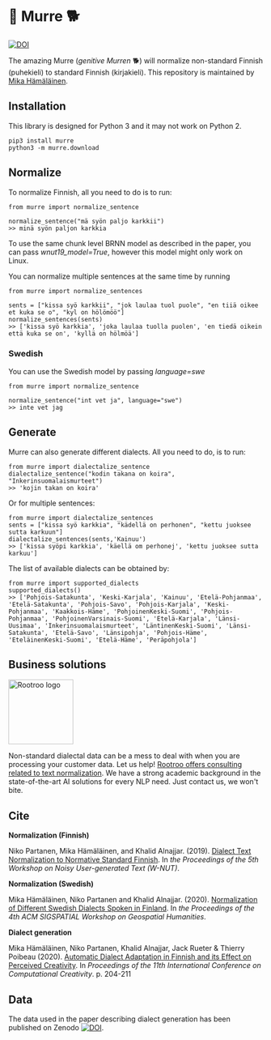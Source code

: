 # 🐶 Murre 🐕
[![DOI](https://zenodo.org/badge/DOI/10.5281/zenodo.3473427.svg)](https://doi.org/10.5281/zenodo.3473427)

The amazing Murre (*genitive Murren* 🐕) will normalize non-standard Finnish (puhekieli) to standard Finnish (kirjakieli). 
This repository is maintained by [Mika Hämäläinen](https://mikakalevi.com).

## Installation

This library is designed for Python 3 and it may not work on Python 2.

    pip3 install murre
    python3 -m murre.download
    
## Normalize

To normalize Finnish, all you need to do is to run:

    from murre import normalize_sentence
    
    normalize_sentence("mä syön paljo karkkii")
    >> minä syön paljon karkkia

To use the same chunk level BRNN model as described in the paper, you can pass *wnut19_model=True*, however this model might only work on Linux.

You can normalize multiple sentences at the same time by running

    from murre import normalize_sentences
    
    sents = ["kissa syö karkkii", "jok laulaa tuol puole", "en tiiä oikee et kuka se o", "kyl on hölömöö"]
    normalize_sentences(sents)
    >> ['kissa syö karkkia', 'joka laulaa tuolla puolen', 'en tiedä oikein että kuka se on', 'kyllä on hölmöä']
    
### Swedish

You can use the Swedish model by passing *language=swe*

    from murre import normalize_sentence
    
    normalize_sentence("int vet ja", language="swe")
    >> inte vet jag

## Generate

Murre can also generate different dialects. All you need to do, is to run:

    from murre import dialectalize_sentence
    dialectalize_sentence("kodin takana on koira", "Inkerinsuomalaismurteet")
    >> 'kojin takan on koira'

Or for multiple sentences:

    from murre import dialectalize_sentences
    sents = ["kissa syö karkkia", "kädellä on perhonen", "kettu juoksee sutta karkuun"]
    dialectalize_sentences(sents,'Kainuu')
    >> ['kissa syöpi karkkia', 'käellä om perhonej', 'kettu juoksee sutta karkuu']


The list of available dialects can be obtained by:

    from murre import supported_dialects
    supported_dialects()
    >> ['Pohjois-Satakunta', 'Keski-Karjala', 'Kainuu', 'Etelä-Pohjanmaa', 'Etelä-Satakunta', 'Pohjois-Savo', 'Pohjois-Karjala', 'Keski-Pohjanmaa', 'Kaakkois-Häme', 'PohjoinenKeski-Suomi', 'Pohjois-Pohjanmaa', 'PohjoinenVarsinais-Suomi', 'Etelä-Karjala', 'Länsi-Uusimaa', 'Inkerinsuomalaismurteet', 'LäntinenKeski-Suomi', 'Länsi-Satakunta', 'Etelä-Savo', 'Länsipohja', 'Pohjois-Häme', 'EteläinenKeski-Suomi', 'Etelä-Häme', 'Peräpohjola']

## Business solutions


<img src="https://rootroo.com/cropped-logo-01-png/" alt="Rootroo logo" width="128px" height="128px">

Non-standard dialectal data can be a mess to deal with when you are processing your customer data. Let us help! [Rootroo offers consulting related to text normalization](https://rootroo.com/). We have a strong academic background in the state-of-the-art AI solutions for every NLP need. Just contact us, we won't bite.

## Cite

**Normalization (Finnish)**

Niko Partanen, Mika Hämäläinen, and Khalid Alnajjar. (2019). [Dialect Text Normalization to Normative Standard Finnish](https://www.aclweb.org/anthology/D19-5519/). In *the Proceedings of the 5th Workshop on Noisy User-generated Text (W-NUT)*.


**Normalization (Swedish)**

Mika Hämäläinen, Niko Partanen and Khalid Alnajjar. (2020). [Normalization of Different Swedish Dialects Spoken in Finland](https://dl.acm.org/doi/10.1145/3423337.3429435). In *the Proceedings of the 4th ACM SIGSPATIAL Workshop on Geospatial Humanities*.

**Dialect generation**

Mika Hämäläinen, Niko Partanen, Khalid Alnajjar, Jack Rueter & Thierry Poibeau (2020). [Automatic Dialect Adaptation in Finnish and its Effect on Perceived Creativity](https://www.researchgate.net/publication/344157810_Automatic_Dialect_Adaptation_in_Finnish_and_its_Effect_on_Perceived_Creativity). In *Proceedings of the 11th International Conference on Computational Creativity*. p. 204-211

## Data

The data used in the paper describing dialect generation has been published on Zenodo [![DOI](https://zenodo.org/badge/DOI/10.5281/zenodo.3885341.svg)](https://doi.org/10.5281/zenodo.3885341).
